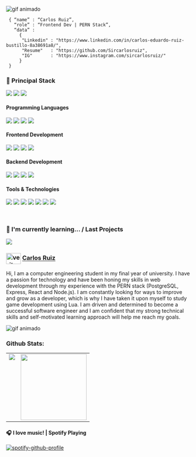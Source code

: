 ![gif animado](https://media.giphy.com/media/13HgwGsXF0aiGY/giphy.gif)

```shell
 { “name” : “Carlos Ruiz”,
   “role” : “Frontend Dev | PERN Stack”,
   “data” :
     {
      "Linkedin" : "https://www.linkedin.com/in/carlos-eduardo-ruiz-bustillo-8a38691a8/",
      "Resume"   : "https://github.com/Sircarlosruiz",
      "IG"       : "https://www.instagram.com/sircarlosruiz/"
     }
 }
```

<h3>
  🚀 Principal Stack
</h3> 
<p>
  <img src="https://img.shields.io/badge/PostgreSQL-316192?style=for-the-badge&logo=postgresql&logoColor=white">
 
  <img src="https://img.shields.io/badge/React-20232A?style=for-the-badge&logo=react&logoColor=61DAFB">
  <img src="https://img.shields.io/badge/Node.js-339933?style=for-the-badge&logo=nodedotjs&logoColor=white">
  <!-- <img src="https://img.shields.io/badge/Express.js-000000?style=for-the-badge&logo=express&logoColor=white"> -->
</p>
  
<h4>Programming Languages</h4>
<p>
  <img src="https://img.shields.io/badge/Java-ED8B00?style=for-the-badge&logo=java&logoColor=white">
  <img src="https://img.shields.io/badge/JavaScript-F7DF1E?style=for-the-badge&logo=javascript&logoColor=black">
  <img src="https://img.shields.io/badge/C%23-239120?style=for-the-badge&logo=c-sharp&logoColor=white">
<img src="https://img.shields.io/badge/Lua-2C2D72?style=for-the-badge&logo=lua&logoColor=white">
</p>
<h4>Frontend Development</h4>
<p>
  <img src="https://img.shields.io/badge/HTML5-E34F26?style=for-the-badge&logo=html5&logoColor=white">
  <img src="https://img.shields.io/badge/CSS3-1572B6?style=for-the-badge&logo=css3&logoColor=white">
  <img src="https://img.shields.io/badge/Sass-CC6699?style=for-the-badge&logo=sass&logoColor=white">
  <img src="https://img.shields.io/badge/React-20232A?style=for-the-badge&logo=react&logoColor=61DAFB">
</p>
<h4>Backend Development</h4>
<p>
  <img src="https://img.shields.io/badge/Node.js-339933?style=for-the-badge&logo=nodedotjs&logoColor=white">
  <img src="https://img.shields.io/badge/.NET-5C2D91?style=for-the-badge&logo=.net&logoColor=white">
  <!-- <img src="https://img.shields.io/badge/Express.js-000000?style=for-the-badge&logo=express&logoColor=white"> -->
  <img src="https://img.shields.io/badge/PostgreSQL-316192?style=for-the-badge&logo=postgresql&logoColor=white">
  <img src="https://img.shields.io/badge/MySQL-005C84?style=for-the-badge&logo=mysql&logoColor=white">
</p>
<h4>Tools & Technologies</h4>
<p>
  <img src="https://img.shields.io/badge/Git-F05032?style=for-the-badge&logo=git&logoColor=white">
  <img src="https://img.shields.io/badge/GitHub-100000?style=for-the-badge&logo=github&logoColor=white">
  <img src="https://img.shields.io/badge/Linux-FCC624?style=for-the-badge&logo=linux&logoColor=black">
  <img src="https://img.shields.io/badge/Notion-000000?style=for-the-badge&logo=notion&logoColor=white">
  <img src="https://img.shields.io/badge/Postman-FF6C37?style=for-the-badge&logo=Postman&logoColor=white">
  <img src="https://img.shields.io/badge/Microsoft_Excel-217346?style=for-the-badge&logo=microsoft-excel&logoColor=white">
  <img src="https://img.shields.io/badge/Powershell-2CA5E0?style=for-the-badge&logo=powershell&logoColor=white">
</p>
</br>

### 🌱 I'm currently learning... / Last Projects
 <img src="https://img.shields.io/badge/Express.js-000000?style=for-the-badge&logo=express&logoColor=white">

  </br>

### <a href="https://www.instagram.com/sircarlosruiz/" target="blank"><img align="center" src="https://raw.githubusercontent.com/rahuldkjain/github-profile-readme-generator/master/src/images/icons/Social/instagram.svg" alt="veritechie" height="30" width="40" /></a> <a href="https://www.instagram.com/sircarlosruiz/" target="_blank">Carlos Ruiz</a>

Hi, I am a computer engineering student in my final year of university. I have a passion for technology and have been honing my skills in web development through my experience with the PERN stack (PostgreSQL, Express, React and Node.js). I am constantly looking for ways to improve and grow as a developer, which is why I have taken it upon myself to study game development using Lua. I am driven and determined to become a successful software engineer and I am confident that my strong technical skills and self-motivated learning approach will help me reach my goals.
</br>

![gif animado](https://media.giphy.com/media/13V60VgE2ED7oc/giphy.gif)
</br>

### Github Stats:

<table>
  <tr>
    <td valign="top"><img src="https://github-readme-stats.vercel.app/api/top-langs/?username=sircarlosruiz&theme=radical&card_width=450em)]"/></td>
    <td valign="center"><img height="180em" src="https://github-readme-stats.vercel.app/api?username=sircarlosruiz&show_icons=true&hide_border=true&&count_private=true&include_all_commits=true&theme=radical&hide_stars=false" /></td>
  </tr>
</table>

#### 🎧 I love music! | Spotify Playing

[![spotify-github-profile](https://spotify-github-profile.vercel.app/api/view?uid=p4homytb6ezgm67s743mtnuk7&cover_image=true&theme=default&show_offline=false&background_color=121212)](https://github.com/kittinan/spotify-github-profile)
